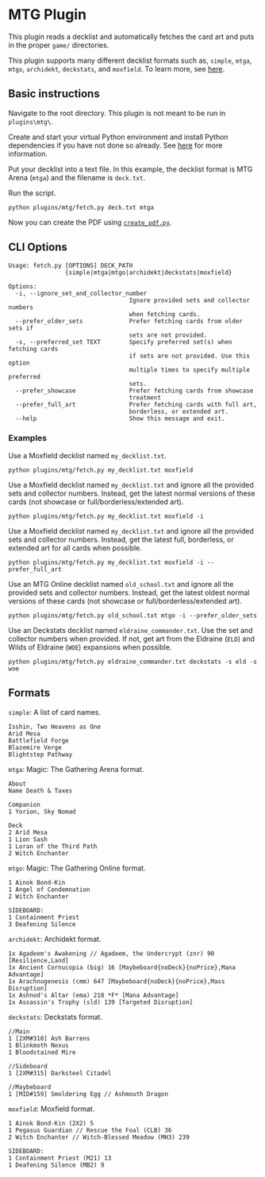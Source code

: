 # MTG Plugin

This plugin reads a decklist and automatically fetches the card art and puts in the proper `game/` directories.

This plugin supports many different decklist formats such as, `simple`, `mtga`, `mtgo`, `archidekt`, `deckstats`, and `moxfield`. To learn more, see [here](#formats).

## Basic instructions

Navigate to the root directory. This plugin is not meant to be run in `plugins\mtg\`.

Create and start your virtual Python environment and install Python dependencies if you have not done so already. See [here](../../README.md#basic-instructions) for more information.

Put your decklist into a text file. In this example, the decklist format is MTG Arena (`mtga`) and the filename is  `deck.txt`.

Run the script.

```shell
python plugins/mtg/fetch.py deck.txt mtga
```

Now you can create the PDF using [`create_pdf.py`](../../README.md#create_pdfpy).

## CLI Options

```
Usage: fetch.py [OPTIONS] DECK_PATH
                {simple|mtga|mtgo|archidekt|deckstats|moxfield}

Options:
  -i, --ignore_set_and_collector_number
                                  Ignore provided sets and collector numbers
                                  when fetching cards.
  --prefer_older_sets             Prefer fetching cards from older sets if
                                  sets are not provided.
  -s, --preferred_set TEXT        Specify preferred set(s) when fetching cards
                                  if sets are not provided. Use this option
                                  multiple times to specify multiple preferred
                                  sets.
  --prefer_showcase               Prefer fetching cards from showcase
                                  treatment
  --prefer_full_art               Prefer fetching cards with full art,
                                  borderless, or extended art.
  --help                          Show this message and exit.
```

### Examples

Use a Moxfield decklist named `my_decklist.txt`.

```shell
python plugins/mtg/fetch.py my_decklist.txt moxfield
```

Use a Moxfield decklist named `my_decklist.txt` and ignore all the provided sets and collector numbers. Instead, get the latest normal versions of these cards (not showcase or full/borderless/extended art). 

```shell
python plugins/mtg/fetch.py my_decklist.txt moxfield -i
```

Use a Moxfield decklist named `my_decklist.txt` and ignore all the provided sets and collector numbers. Instead, get the latest full, borderless, or extended art for all cards when possible. 

```shell
python plugins/mtg/fetch.py my_decklist.txt moxfield -i --prefer_full_art
```

Use an MTG Online decklist named `old_school.txt` and ignore all the provided sets and collector numbers. Instead, get the latest oldest normal versions of these cards (not showcase or full/borderless/extended art). 

```shell
python plugins/mtg/fetch.py old_school.txt mtgo -i --prefer_older_sets
```

Use an Deckstats decklist named `eldraine_commander.txt`. Use the set and collector numbers when provided. If not, get art from the Eldraine (`ELD`) and Wilds of Eldraine (`WOE`) expansions when possible.

```shell
python plugins/mtg/fetch.py eldraine_commander.txt deckstats -s eld -s woe
```

## Formats

`simple`: A list of card names.
```
Isshin, Two Heavens as One
Arid Mesa
Battlefield Forge
Blazemire Verge
Blightstep Pathway
```

`mtga`: Magic: The Gathering Arena format.
```
About
Name Death & Taxes

Companion
1 Yorion, Sky Nomad

Deck
2 Arid Mesa
1 Lion Sash
1 Loran of the Third Path
2 Witch Enchanter
```

`mtgo`: Magic: The Gathering Online format.
```
1 Ainok Bond-Kin
1 Angel of Condemnation
2 Witch Enchanter

SIDEBOARD:
1 Containment Priest
3 Deafening Silence
```

`archidekt`: Archidekt format.
```
1x Agadeem's Awakening // Agadeem, the Undercrypt (znr) 90 [Resilience,Land]
1x Ancient Cornucopia (big) 16 [Maybeboard{noDeck}{noPrice},Mana Advantage]
1x Arachnogenesis (cmm) 647 [Maybeboard{noDeck}{noPrice},Mass Disruption]
1x Ashnod's Altar (ema) 218 *F* [Mana Advantage]
1x Assassin's Trophy (sld) 139 [Targeted Disruption]
```

`deckstats`: Deckstats format.
```
//Main
1 [2XM#310] Ash Barrens
1 Blinkmoth Nexus
1 Bloodstained Mire

//Sideboard
1 [2XM#315] Darksteel Citadel

//Maybeboard
1 [MID#159] Smoldering Egg // Ashmouth Dragon
```

`moxfield`: Moxfield format.
```
1 Ainok Bond-Kin (2X2) 5
1 Pegasus Guardian // Rescue the Foal (CLB) 36
2 Witch Enchanter // Witch-Blessed Meadow (MH3) 239

SIDEBOARD:
1 Containment Priest (M21) 13
1 Deafening Silence (MB2) 9
```